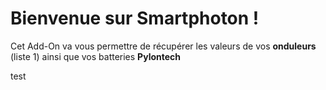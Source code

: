# Bienvenue sur Smartphoton !

Cet Add-On va vous permettre de récupérer les valeurs de vos **onduleurs** (liste 1) ainsi que vos batteries **Pylontech** 

test